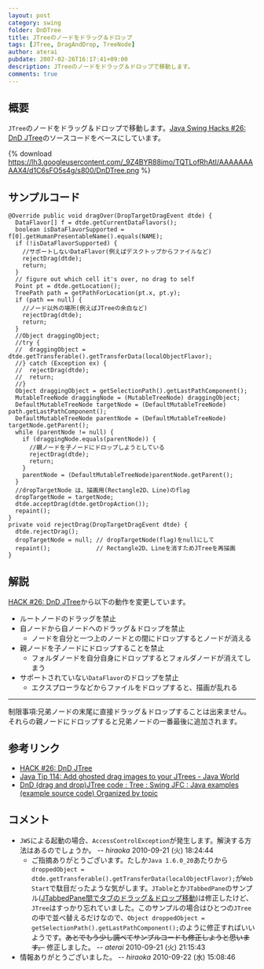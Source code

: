```yaml
---
layout: post
category: swing
folder: DnDTree
title: JTreeのノードをドラッグ＆ドロップ
tags: [JTree, DragAndDrop, TreeNode]
author: aterai
pubdate: 2007-02-26T16:17:41+09:00
description: JTreeのノードをドラッグ＆ドロップで移動します。
comments: true
---
```

## 概要
`JTree`のノードをドラッグ＆ドロップで移動します。[Java Swing Hacks #26: DnD JTree](http://www.oreilly.co.jp/books/4873112788/)のソースコードをベースにしています。

{% download https://lh3.googleusercontent.com/_9Z4BYR88imo/TQTLofRhAtI/AAAAAAAAAX4/d1C6sFO5s4g/s800/DnDTree.png %}

## サンプルコード
<pre class="prettyprint"><code>@Override public void dragOver(DropTargetDragEvent dtde) {
  DataFlavor[] f = dtde.getCurrentDataFlavors();
  boolean isDataFlavorSupported = f[0].getHumanPresentableName().equals(NAME);
  if (!isDataFlavorSupported) {
    //サポートしないDataFlavor(例えばデスクトップからファイルなど)
    rejectDrag(dtde);
    return;
  }
  // figure out which cell it's over, no drag to self
  Point pt = dtde.getLocation();
  TreePath path = getPathForLocation(pt.x, pt.y);
  if (path == null) {
    //ノード以外の場所(例えばJTreeの余白など)
    rejectDrag(dtde);
    return;
  }
  //Object draggingObject;
  //try {
  //  draggingObject = dtde.getTransferable().getTransferData(localObjectFlavor);
  //} catch (Exception ex) {
  //  rejectDrag(dtde);
  //  return;
  //}
  Object draggingObject = getSelectionPath().getLastPathComponent();
  MutableTreeNode draggingNode = (MutableTreeNode) draggingObject;
  DefaultMutableTreeNode targetNode = (DefaultMutableTreeNode) path.getLastPathComponent();
  DefaultMutableTreeNode parentNode = (DefaultMutableTreeNode) targetNode.getParent();
  while (parentNode != null) {
    if (draggingNode.equals(parentNode)) {
      //親ノードを子ノードにドロップしようとしている
      rejectDrag(dtde);
      return;
    }
    parentNode = (DefaultMutableTreeNode)parentNode.getParent();
  }
  //dropTargetNode は、描画用(Rectangle2D、Line)のflag
  dropTargetNode = targetNode;
  dtde.acceptDrag(dtde.getDropAction());
  repaint();
}
private void rejectDrag(DropTargetDragEvent dtde) {
  dtde.rejectDrag();
  dropTargetNode = null; // dropTargetNode(flag)をnullにして
  repaint();             // Rectangle2D、Lineを消すためJTreeを再描画
}
</code></pre>

## 解説
[HACK #26: DnD JTree](http://www.oreilly.co.jp/books/4873112788/)から以下の動作を変更しています。

- ルートノードのドラッグを禁止
- 自ノードから自ノードへのドラッグ＆ドロップを禁止
    - ノードを自分と一つ上のノードとの間にドロップするとノードが消える
- 親ノードを子ノードにドロップすることを禁止
    - フォルダノードを自分自身にドロップするとフォルダノードが消えてしまう
- サポートされていない`DataFlavor`のドロップを禁止
    - エクスプローラなどからファイルをドロップすると、描画が乱れる

<!-- dummy comment line for breaking list -->

- - - -
制限事項:兄弟ノードの末尾に直接ドラッグ＆ドロップすることは出来ません。それらの親ノードにドロップすると兄弟ノードの一番最後に追加されます。

## 参考リンク
- [HACK #26: DnD JTree](http://www.oreilly.co.jp/books/4873112788/)
- [Java Tip 114: Add ghosted drag images to your JTrees - Java World](http://www.javaworld.com/javaworld/javatips/jw-javatip114.html)
- [DnD (drag and drop)JTree code : Tree : Swing JFC : Java examples (example source code) Organized by topic](http://www.java2s.com/Code/Java/Swing-JFC/DnDdraganddropJTreecode.htm)

<!-- dummy comment line for breaking list -->

## コメント
- `JWS`による起動の場合、`AccessControlException`が発生します。解決する方法はあるのでしょうか。 -- *hiraoka* 2010-09-21 (火) 18:24:44
    - ご指摘ありがとうございます。たしか`Java 1.6.0_20`あたりから`droppedObject = dtde.getTransferable().getTransferData(localObjectFlavor);`が`Web Start`で駄目だったような気がします。`JTable`とか`JTabbedPane`のサンプル([JTabbedPane間でタブのドラッグ＆ドロップ移動](http://ateraimemo.com/Swing/DnDExportTabbedPane.html))は修正したけど、`JTree`はすっかり忘れていました。このサンプルの場合はひとつの`JTree`の中で並べ替えるだけなので、`Object droppedObject = getSelectionPath().getLastPathComponent();`のように修正すればいいようです。~~あとでもう少し調べてサンプルコードも修正しようと思います。~~ 修正しました。 -- *aterai* 2010-09-21 (火) 21:15:43
- 情報ありがとうございました。 -- *hiraoka* 2010-09-22 (水) 15:08:46

<!-- dummy comment line for breaking list -->
